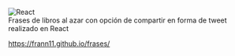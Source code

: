 ![React](https://img.shields.io/badge/react-%2320232a.svg?style=for-the-badge&logo=react&logoColor=%2361DAFB)<br>
Frases de libros al azar con opción de compartir en forma de tweet realizado en React

https://frann11.github.io/frases/
